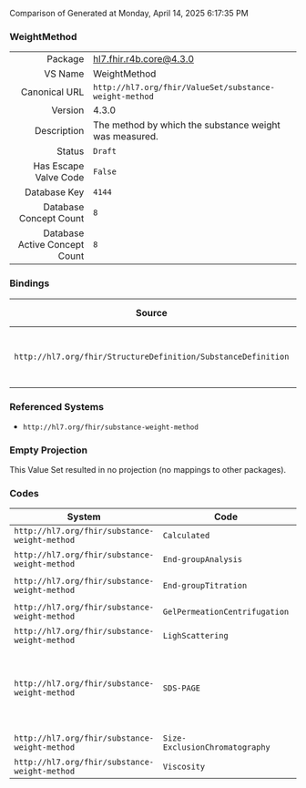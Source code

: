 Comparison of 
Generated at Monday, April 14, 2025 6:17:35 PM

### WeightMethod

|      |     |
| ---: | --- |
| Package | hl7.fhir.r4b.core@4.3.0 |
| VS Name | WeightMethod |
| Canonical URL | `http://hl7.org/fhir/ValueSet/substance-weight-method` |
| Version | 4.3.0 |
| Description | The method by which the substance weight was measured. |
| Status | `Draft` |
| Has Escape Valve Code | `False` |
| Database Key | `4144` |
| Database Concept Count | `8` |
| Database Active Concept Count | `8` |
### Bindings

| Source | Element | Binding | Strength | Element Short |
| ------ | ------- | ------- | -------- | ------------- |
| `http://hl7.org/fhir/StructureDefinition/SubstanceDefinition` | `SubstanceDefinition.molecularWeight.method` | `http://hl7.org/fhir/ValueSet/substance-weight-method` | `Example` | The method by which the weight was determined |

### Referenced Systems

* `http://hl7.org/fhir/substance-weight-method`
### Empty Projection

This Value Set resulted in no projection (no mappings to other packages).

### Codes

| System | Code | Display |
| ------ | ---- | ------- |
| `http://hl7.org/fhir/substance-weight-method` | `Calculated` | calculated |
| `http://hl7.org/fhir/substance-weight-method` | `End-groupAnalysis` | End-group analysis |
| `http://hl7.org/fhir/substance-weight-method` | `End-groupTitration` | End-group titration |
| `http://hl7.org/fhir/substance-weight-method` | `GelPermeationCentrifugation` | gel permeation centrifugation |
| `http://hl7.org/fhir/substance-weight-method` | `LighScattering` | light scattering |
| `http://hl7.org/fhir/substance-weight-method` | `SDS-PAGE` | SDS-PAGE (sodium dodecyl sulfate-polyacrylamide gel electrophoresis) |
| `http://hl7.org/fhir/substance-weight-method` | `Size-ExclusionChromatography` | Size-exclusion chromatography |
| `http://hl7.org/fhir/substance-weight-method` | `Viscosity` | viscosity |
